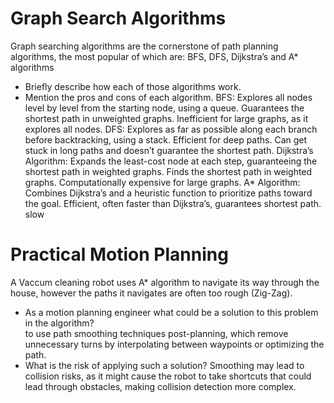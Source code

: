 # Graph Search Algorithms
Graph searching algorithms are the cornerstone of path planning algorithms, the most popular of which are: BFS, DFS, Dijkstra’s and A\* algorithms 
  
- Briefly describe how each of those algorithms work.  
- Mention the pros and cons of each algorithm. 
BFS:
Explores all nodes level by level from the starting node, using a queue.
Guarantees the shortest path in unweighted graphs.
Inefficient for large graphs, as it explores all nodes.
DFS:
Explores as far as possible along each branch before backtracking, using a stack.
Efficient for deep paths.
Can get stuck in long paths and doesn’t guarantee the shortest path.
Dijkstra’s Algorithm:
Expands the least-cost node at each step, guaranteeing the shortest path in weighted graphs.
Finds the shortest path in weighted graphs.
Computationally expensive for large graphs.
A* Algorithm:
Combines Dijkstra’s and a heuristic function to prioritize paths toward the goal.
Efficient, often faster than Dijkstra’s, guarantees shortest path.
slow

# Practical Motion Planning
A Vaccum cleaning robot uses A\* algorithm to navigate its way through the house, however the paths it navigates are often too rough (Zig-Zag).
- As a motion planning engineer what could be a solution to this problem in the algorithm?  
to use path smoothing techniques post-planning, which remove unnecessary turns by interpolating between waypoints or optimizing the path.
- What is the risk of applying such a solution?
Smoothing may lead to collision risks, as it might cause the robot to take shortcuts that could lead through obstacles, making collision detection more complex.